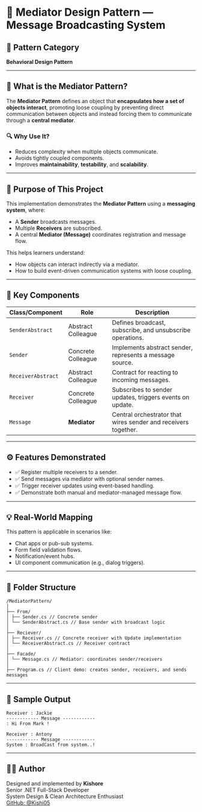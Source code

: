 ﻿# 🧠 Mediator Design Pattern — Message Broadcasting System

## 📌 Pattern Category
**Behavioral Design Pattern**

---

## 📖 What is the Mediator Pattern?

The **Mediator Pattern** defines an object that **encapsulates how a set of objects interact**, promoting loose coupling by preventing direct communication between objects and instead forcing them to communicate through a **central mediator**.

### 🔍 Why Use It?
- Reduces complexity when multiple objects communicate.
- Avoids tightly coupled components.
- Improves **maintainability**, **testability**, and **scalability**.

---

## 🎯 Purpose of This Project

This implementation demonstrates the **Mediator Pattern** using a **messaging system**, where:
- A **Sender** broadcasts messages.
- Multiple **Receivers** are subscribed.
- A central **Mediator (Message)** coordinates registration and message flow.

This helps learners understand:
- How objects can interact indirectly via a mediator.
- How to build event-driven communication systems with loose coupling.

---

## 🧱 Key Components

| Class/Component       | Role              | Description                                                                 |
|-----------------------|-------------------|-----------------------------------------------------------------------------|
| `SenderAbstract`      | Abstract Colleague| Defines broadcast, subscribe, and unsubscribe operations.                   |
| `Sender`              | Concrete Colleague| Implements abstract sender, represents a message source.                    |
| `ReceiverAbstract`    | Abstract Colleague| Contract for reacting to incoming messages.                                 |
| `Receiver`            | Concrete Colleague| Subscribes to sender updates, triggers events on update.                    |
| `Message`             | **Mediator**       | Central orchestrator that wires sender and receivers together.             |

---

## ⚙️ Features Demonstrated

- ✅ Register multiple receivers to a sender.
- ✅ Send messages via mediator with optional sender names.
- ✅ Trigger receiver updates using event-based handling.
- ✅ Demonstrate both manual and mediator-managed message flow.

---

## 💡 Real-World Mapping

This pattern is applicable in scenarios like:
- Chat apps or pub-sub systems.
- Form field validation flows.
- Notification/event hubs.
- UI component communication (e.g., dialog triggers).

---

## 🧰 Folder Structure

```
/MediatorPattern/
│
├── From/
│ ├── Sender.cs // Concrete sender
│ └── SenderAbstract.cs // Base sender with broadcast logic
│
├── Reciever/
│ ├── Receiver.cs // Concrete receiver with Update implementation
│ └── ReceiverAbstract.cs // Receiver contract
│
├── Facade/
│ └── Message.cs // Mediator: coordinates sender/receivers
│
├── Program.cs // Client demo: creates sender, receivers, and sends messages
```

---

## 🧪 Sample Output

```
Receiver : Jackie
------------ Message ------------
: Hi From Mark !

Receiver : Antony
------------ Message ------------
System : BroadCast from system..!
```

---

## 👨‍💻 Author

Designed and implemented by **Kishore**  
Senior .NET Full-Stack Developer  
System Design & Clean Architecture Enthusiast  
[GitHub: @Kishi05](https://github.com/Kishi05)